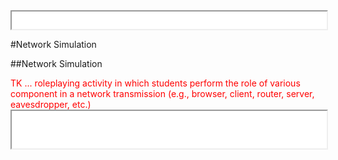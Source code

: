 <iframe src="../assets/header.html" width=100% height=28></iframe>

<!-- ######################################### -->

#Network Simulation


##Network Simulation

<div style="color: red">TK ... 
roleplaying activity in which students perform the role of various component in a network transmission (e.g., browser, client, router, server, eavesdropper, etc.)
</div>





<!-- ######################################### -->

<iframe src="../assets/footer.html" width=100% height=60></iframe>
